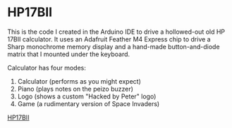 # HP17BII

This is the code I created in the Arduino IDE to drive a hollowed-out old HP 17BII calculator.  It uses an Adafruit Feather M4 Express chip to drive a Sharp monochrome memory display and a hand-made button-and-diode matrix that I mounted under the keyboard.

Calculator has four modes:

1. Calculator (performs as you might expect)
2. Piano (plays notes on the peizo buzzer)
3. Logo (shows a custom "Hacked by Peter" logo)
4. Game (a rudimentary version of Space Invaders)

[HP17BII](willipe53.github.com/hp17Bii/hp17bii.png)
